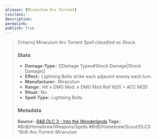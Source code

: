 ```yaml
---
aliases: [Miraculum Arc Torrent]
cssclass: 
description: 
permalink: 
publish: true
---
```



> [!charm]  Miraculum Arc Torrent
> *Spell classified as Shock.*
>
> ### Stats
> - **Damage-Type**:: [[Damage Types#Shock Damage|Shock Damage]]
> - **Effect**:: Lightning Bolts strike each adjacent enemy each turn.
> - **Manufacturer**:: Miraculum
> - **Range**:: *Hit* ≤ DMG Mod. ≥ DMG Mod *Roll* 1d20 + ACC MOD
> - **Ritual**:: No
> - **Spell-Type**:: Lightning Bolts
>
> ### Metadata
> **Source**:: [B&B DLC 3 - Into the Wonderlands](https://docs.google.com/document/d/1MLOgrWwcLNTnP9PuXrKiLImy7SUh4hXO8arVUAlmdp0/edit)
> **Tags**:: #BnB/Homebrew/Weapons/Spells #BnB/Homebrew/Scout/DLC3
^BnB-Arc-Torrent-Miraculum
